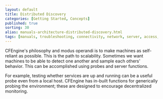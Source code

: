 ```yaml
---
layout: default
title: Distributed Discovery
categories: [Getting Started, Concepts]
published: true
sorting: 30
alias: manuals-architecture-distributed-discovery.html
tags: [manuals, troubleshooting, connectivity, network, server, access, remote, keys, encryption, security]
---
```


CFEngine's philosophy and modus operandi is to make machines as self-reliant 
as possible. This is the path to scalability. Sometimes we want machines to be 
able to detect one another and sample each others' behavior. This can be 
accomplished using probes and server functions.

For example, testing whether services are up and running can be a useful probe 
even from a local host. CFEngine has in-built functions for generically 
probing the environment; these are designed to encourage decentralized 
monitoring.

